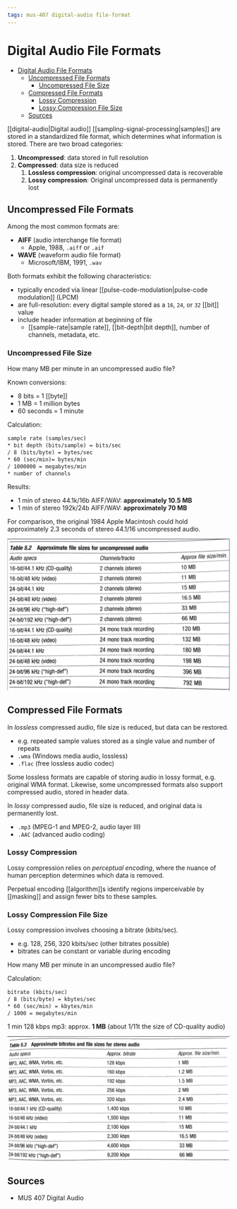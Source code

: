 ```yaml
---
tags: mus-407 digital-audio file-format
---
```


# Digital Audio File Formats

- [Digital Audio File Formats](#digital-audio-file-formats)
  - [Uncompressed File Formats](#uncompressed-file-formats)
    - [Uncompressed File Size](#uncompressed-file-size)
  - [Compressed File Formats](#compressed-file-formats)
    - [Lossy Compression](#lossy-compression)
    - [Lossy Compression File Size](#lossy-compression-file-size)
  - [Sources](#sources)

[[digital-audio|Digital audio]] [[sampling-signal-processing|samples]] are stored in a standardized file format, which determines what information is stored. There are two broad categories:

1. **Uncompressed**: data stored in full resolution
2. **Compressed**: data size is reduced
   1. **Lossless compression**: original uncompressed data is recoverable
   2. **Lossy compression**: Original uncompressed data is permanently lost

## Uncompressed File Formats

Among the most common formats are:

- **AIFF** (audio interchange file format)
  - Apple, 1988, `.aiff` or `.aif`
- **WAVE** (waveform audio file format)
  - Microsoft/IBM, 1991, `.wav`

Both formats exhibit the following characteristics:

- typically encoded via linear [[pulse-code-modulation|pulse-code modulation]] (LPCM)
- are full-resolution: every digital sample stored as a `16`, `24`, or `32` [[bit]] value
- include header information at beginning of file
  - [[sample-rate|sample rate]], [[bit-depth|bit depth]], number of channels, metadata, etc.

### Uncompressed File Size

How many MB per minute in an uncompressed audio file?

Known conversions:

- 8 bits = 1 [[byte]]
- 1 MB = 1 million bytes
- 60 seconds = 1 minute

Calculation:

```text
sample rate (samples/sec)
* bit depth (bits/sample) = bits/sec
/ 8 (bits/byte) = bytes/sec
* 60 (sec/min)= bytes/min
/ 1000000 = megabytes/min
* number of channels
```

Results:

- 1 min of stereo 44.1k/16b AIFF/WAV: **approximately 10.5 MB**
- 1 min of stereo 192k/24b AIFF/WAV: **approximately 70 MB**

For comparison, the original 1984 Apple Macintosh could hold approximately 2.3 seconds of stereo 44.1/16 uncompressed audio.

![Approximate file sizes for uncompressed audio](../attachments/uncompressed-audio-file-sizes.png)

## Compressed File Formats

In _lossless_ compressed audio, file size is reduced, but data can be restored.

- e.g. repeated sample values stored as a single value and number of repeats
- `.wma` (Windows media audio, lossless)
- `.flac` (free lossless audio codec)

Some lossless formats are capable of storing audio in lossy format, e.g. original WMA format. Likewise, some uncompressed formats also support compressed audio, stored in header data.

In _lossy_ compressed audio, file size is reduced, and original data is permanently lost.

- `.mp3` (MPEG-1 and MPEG-2, audio layer III)
- `.AAC` (advanced audio coding)

### Lossy Compression

Lossy compression relies on _perceptual encoding_, where the nuance of human perception determines which data is removed.

Perpetual encoding [[algorithm]]s identify regions imperceivable by [[masking]] and assign fewer bits to these samples.

### Lossy Compression File Size

Lossy compression involves choosing a bitrate (kbits/sec).

- e.g. 128, 256, 320 kbits/sec (other bitrates possible)
- bitrates can be constant or variable during encoding

How many MB per minute in an uncompressed audio file?

Calculation:

```text
bitrate (kbits/sec)
/ 8 (bits/byte) = kbytes/sec
* 60 (sec/min) = kbytes/min
/ 1000 = megabytes/min
```

1 min 128 kbps mp3: approx. **1 MB** (about 1/11t the size of CD-quality audio)

![Approximate bitrates and file sizes for stereo audio](../attachments/bitrates-and-file-sizes-for-compressed-audio.png)

## Sources

- MUS 407 Digital Audio
